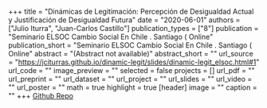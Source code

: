 +++
title = "Dinámicas de Legitimación: Percepción de Desigualdad Actual y Justificación de Desigualdad Futura"
date = "2020-06-01"
authors = ["Julio Iturra", "Juan-Carlos Castillo"]
publication_types = ["8"]
publication = "Seminario ELSOC Cambio Social En Chile . Santiago ( Online"
publication_short = "Seminario ELSOC Cambio Social En Chile . Santiago ( Online"
abstract = "(Abstract not available)"
abstract_short = ""
url_source = "https://jciturras.github.io/dinamic-legit/slides/dinamic-legit_elsoc.html#1"
url_code = ""
image_preview = ""
selected = false
projects = []
url_pdf = ""
url_preprint = ""
url_dataset = ""
url_project = ""
url_slides = ""
url_video = ""
url_poster = ""
math = true
highlight = true
[header]
image = ""
caption = ""
+++
[Github Repo](https://github.com/jciturras/dinamic-legit)
